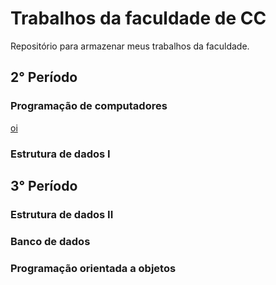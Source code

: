 # Trabalhos da faculdade de CC

Repositório para armazenar meus trabalhos da faculdade.

## 2° Período

### Programação de computadores 

[oi](#C:trabalhos-faculdade\ED_I)

### Estrutura de dados I

## 3° Período

### Estrutura de dados II

### Banco de dados

### Programação orientada a objetos
